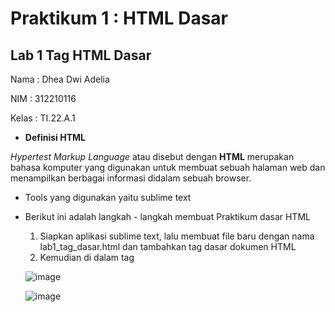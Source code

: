 # Praktikum 1 : HTML Dasar
## Lab 1 Tag HTML Dasar

Nama : Dhea Dwi Adelia

NIM : 312210116

Kelas : TI.22.A.1

- __Definisi HTML__

 _Hypertest Markup Language_ atau disebut dengan __HTML__ merupakan bahasa komputer yang digunakan untuk membuat sebuah halaman web dan menampilkan berbagai informasi didalam sebuah browser.

- Tools yang digunakan yaitu sublime text
- Berikut ini adalah langkah - langkah membuat Praktikum dasar HTML

  1. Siapkan aplikasi sublime text, lalu membuat file baru dengan nama lab1_tag_dasar.html dan tambahkan tag dasar dokumen HTML
  2. Kemudian di dalam tag <title> ketik text untuk menampilkan judul browser, dan diakhiri dengan </title>
  
  ![image](https://github.com/adeliadhea06/Lab1Web/assets/115794875/c92e3f93-c701-4661-84a9-8d2efbc7f1a1)

  ![image](https://github.com/adeliadhea06/Lab1Web/assets/115794875/5d28ac76-3844-4ce2-9851-9348387a0d09)
